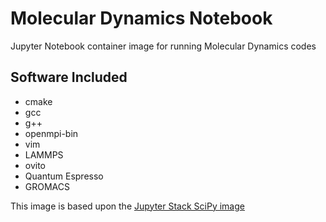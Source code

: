 # Molecular Dynamics Notebook
Jupyter Notebook container image for running Molecular Dynamics codes

## Software Included
- cmake 
- gcc 
- g++ 
- openmpi-bin 
- vim 
- LAMMPS
- ovito
- Quantum Espresso
- GROMACS

This image is based upon the [Jupyter Stack SciPy image](https://github.com/jupyter/docker-stacks/tree/main/images/scipy-notebook)
